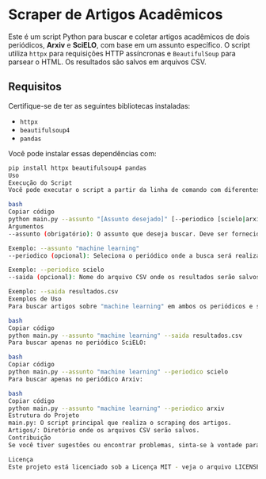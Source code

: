 # Scraper de Artigos Acadêmicos

Este é um script Python para buscar e coletar artigos acadêmicos de dois periódicos, **Arxiv** e **SciELO**, com base em um assunto específico. O script utiliza `httpx` para requisições HTTP assíncronas e `BeautifulSoup` para parsear o HTML. Os resultados são salvos em arquivos CSV.

## Requisitos

Certifique-se de ter as seguintes bibliotecas instaladas:

- `httpx`
- `beautifulsoup4`
- `pandas`

Você pode instalar essas dependências com:

```bash
pip install httpx beautifulsoup4 pandas
Uso
Execução do Script
Você pode executar o script a partir da linha de comando com diferentes opções:

bash
Copiar código
python main.py --assunto "[Assunto desejado]" [--periodico [scielo|arxiv]] [--saida [nome_do_arquivo.csv]]
Argumentos
--assunto (obrigatório): O assunto que deseja buscar. Deve ser fornecido entre aspas se contiver espaços.

Exemplo: --assunto "machine learning"
--periodico (opcional): Seleciona o periódico onde a busca será realizada. Pode ser scielo, arxiv ou deixado em branco para buscar em ambos.

Exemplo: --periodico scielo
--saida (opcional): Nome do arquivo CSV onde os resultados serão salvos. Se não fornecido, o arquivo será salvo com o formato [periodico_assunto.csv].

Exemplo: --saida resultados.csv
Exemplos de Uso
Para buscar artigos sobre "machine learning" em ambos os periódicos e salvar os resultados em um arquivo CSV:

bash
Copiar código
python main.py --assunto "machine learning" --saida resultados.csv
Para buscar apenas no periódico SciELO:

bash
Copiar código
python main.py --assunto "machine learning" --periodico scielo
Para buscar apenas no periódico Arxiv:

bash
Copiar código
python main.py --assunto "machine learning" --periodico arxiv
Estrutura do Projeto
main.py: O script principal que realiza o scraping dos artigos.
Artigos/: Diretório onde os arquivos CSV serão salvos.
Contribuição
Se você tiver sugestões ou encontrar problemas, sinta-se à vontade para contribuir com este projeto. Para contribuir, você pode abrir um issue ou um pull request no repositório.

Licença
Este projeto está licenciado sob a Licença MIT - veja o arquivo LICENSE para mais detalhes.